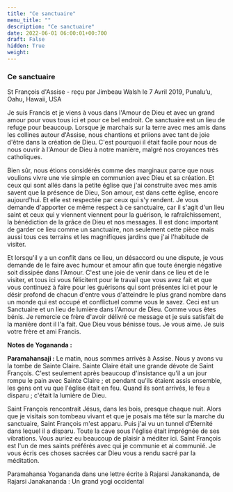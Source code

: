```yaml
---
title: "Ce sanctuaire"
menu_title: ""
description: "Ce sanctuaire"
date: 2022-06-01 06:00:01+00:700
draft: False
hidden: True
weight:
---
```

### Ce sanctuaire

St François d'Assise - reçu par Jimbeau Walsh le 7 Avril 2019, Punalu’u, Oahu, Hawaii, USA

Je suis Francis et je viens à vous dans l'Amour de Dieu et avec un grand amour pour vous tous ici et pour ce bel endroit. Ce sanctuaire est un lieu de refuge pour beaucoup. Lorsque je marchais sur la terre avec mes amis dans les collines autour d'Assise, nous chantions et priions avec tant de joie d'être dans la création de Dieu. C'est pourquoi il était facile pour nous de nous ouvrir à l'Amour de Dieu à notre manière, malgré nos croyances très catholiques.

Bien sûr, nous étions considérés comme des marginaux parce que nous voulions vivre une vie simple en communion avec Dieu et sa création. Et ceux qui sont allés dans la petite église que j'ai construite avec mes amis savent que la présence de Dieu, Son amour, est dans cette église, encore aujourd'hui. Et elle est respectée par ceux qui s'y rendent. Je vous demande d'apporter ce même respect à ce sanctuaire, car il s'agit d'un lieu saint et ceux qui y viennent viennent pour la guérison, le rafraîchissement, la bénédiction de la grâce de Dieu et nos messages. Il est donc important de garder ce lieu comme un sanctuaire, non seulement cette pièce mais aussi tous ces terrains et les magnifiques jardins que j'ai l'habitude de visiter.

Et lorsqu'il y a un conflit dans ce lieu, un désaccord ou une dispute, je vous demande de le faire avec humour et amour afin que toute énergie négative soit dissipée dans l'Amour. C'est une joie de venir dans ce lieu et de le visiter, et tous ici vous félicitent pour le travail que vous avez fait et que vous continuez à faire pour les guérisons qui sont présentes ici et pour le désir profond de chacun d'entre vous d'atteindre le plus grand nombre dans un monde qui est occupé et conflictuel comme vous le savez. Ceci est un Sanctuaire et un lieu de lumière dans l'Amour de Dieu. Comme vous êtes bénis. Je remercie ce frère d'avoir délivré ce message et je suis satisfait de la manière dont il l'a fait. Que Dieu vous bénisse tous. Je vous aime. Je suis votre frère et ami Francis.

**Notes de Yogananda :**

**Paramahansaji :** Le matin, nous sommes arrivés à Assise. Nous y avons vu la tombe de Sainte Claire. Sainte Claire était une grande dévote de Saint François. C'est seulement après beaucoup d'insistance qu'il a un jour rompu le pain avec Sainte Claire ; et pendant qu'ils étaient assis ensemble, les gens ont vu que l'église était en feu. Quand ils sont arrivés, le feu a disparu ; c'était la lumière de Dieu.

Saint François rencontrait Jésus, dans les bois, presque chaque nuit. Alors que je visitais son tombeau vivant et que je posais ma tête sur la marche du sanctuaire, Saint François m'est apparu. Puis j'ai vu un tunnel d’Éternité dans lequel il a disparu. Toute la cave sous l'église était imprégnée de ses vibrations. Vous auriez eu beaucoup de plaisir à méditer ici. Saint François est l'un de mes saints préférés avec qui je communie et ai communié. Je vous écris ces choses sacrées car Dieu vous a rendu sacré par la méditation.

Paramahansa Yogananda dans une lettre écrite à Rajarsi Janakananda, de Rajarsi Janakananda : Un grand yogi occidental



